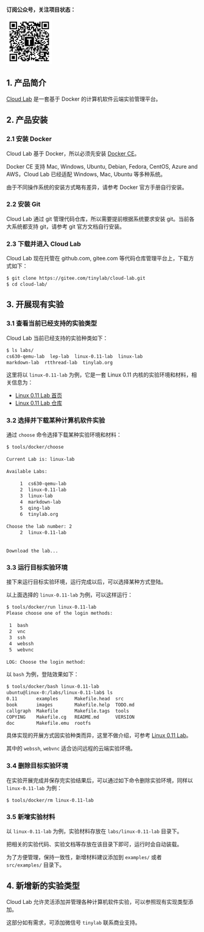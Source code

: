<!-- metadata start --><!--
% Cloud Lab v0.6 中文手册
% [泰晓科技 | Tinylab.org](http://tinylab.org)
% \today
--><!-- metadata end -->

**订阅公众号，关注项目状态：**

![Wechat Public](images/tinylab-wechat.jpg)

## 1. 产品简介

[Cloud Lab](http://tinylab.org/cloud-lab) 是一套基于 Docker 的计算机软件云端实验管理平台。

## 2. 产品安装

### 2.1 安装 Docker

Cloud Lab 基于 Docker，所以必须先安装 [Docker CE](https://store.docker.com/search?type=edition&offering=community)。

Docker CE 支持 Mac, Windows, Ubuntu, Debian, Fedora, CentOS, Azure and AWS，Cloud Lab 已经适配 Windows, Mac, Ubuntu 等多种系统。

由于不同操作系统的安装方式略有差异，请参考 Docker 官方手册自行安装。

### 2.2 安装 Git

Cloud Lab 通过 git 管理代码仓库，所以需要提前根据系统要求安装 git。当前各大系统都支持 git，请参考 git 官方文档自行安装。

### 2.3 下载并进入 Cloud Lab

Cloud Lab 现在托管在 github.com, gitee.com 等代码仓库管理平台上，下载方式如下：

    $ git clone https://gitee.com/tinylab/cloud-lab.git
    $ cd cloud-lab/

## 3. 开展现有实验

### 3.1 查看当前已经支持的实验类型

Cloud Lab 当前已经支持的实验种类如下：

    $ ls labs/
    cs630-qemu-lab  lep-lab  linux-0.11-lab  linux-lab
    markdown-lab  rtthread-lab  tinylab.org

这里将以 `linux-0.11-lab` 为例，它是一套 Linux 0.11 内核的实验环境和材料，相关信息为：

* [Linux 0.11 Lab 首页](https://tinylab.org/linux-0.11-lab)
* [Linux 0.11 Lab 仓库](https://gitee.com/tinylab/linux-0.11-lab)

### 3.2 选择并下载某种计算机软件实验

通过 `choose` 命令选择下载某种实验环境和材料：

    $ tools/docker/choose

    Current Lab is: linux-lab

    Available Labs:

         1	cs630-qemu-lab
         2	linux-0.11-lab
         3	linux-lab
         4	markdown-lab
         5	qing-lab
         6	tinylab.org

    Choose the lab number: 2
         2	linux-0.11-lab


    Download the lab...

### 3.3 运行目标实验环境

接下来运行目标实验环境，运行完成以后，可以选择某种方式登陆。

以上面选择的 `linux-0.11-lab` 为例，可以这样运行：

    $ tools/docker/run linux-0.11-lab
    Please choose one of the login methods:

     1	bash
     2	vnc
     3	ssh
     4	webssh
     5	webvnc

    LOG: Choose the login method:

以 `bash` 为例，登陆效果如下：

    $ tools/docker/bash linux-0.11-lab
    ubuntu@linux-0:/labs/linux-0.11-lab$ ls
    0.11       examples      Makefile.head  src
    book       images        Makefile.help  TODO.md
    callgraph  Makefile      Makefile.tags  tools
    COPYING    Makefile.cg   README.md      VERSION
    doc        Makefile.emu  rootfs

具体实现的开展方式因实验种类而异，这里不做介绍，可参考 [Linux 0.11 Lab](http://tinylab.org/linux-0.11-lab)。

其中的 `webssh`, `webvnc` 适合访问远程的云端实验环境。

### 3.4 删除目标实验环境

在实验开展完成并保存完实验结果后，可以通过如下命令删除实验环境，同样以 `linux-0.11-lab` 为例：

    $ tools/docker/rm linux-0.11-lab

### 3.5 新增实验材料

以 `linux-0.11-lab` 为例，实验材料存放在 `labs/linux-0.11-lab` 目录下。

把相关的实验代码、实验文档等存放在该目录下即可，运行时会自动装载。

为了方便管理，保持一致性，新增材料建议添加到 `examples/` 或者 `src/examples/` 目录下。

## 4. 新增新的实验类型

Cloud Lab 允许灵活添加并管理各种计算机软件实验，可以参照现有实现类型添加。

这部分如有需求，可添加微信号 `tinylab` 联系商业支持。
